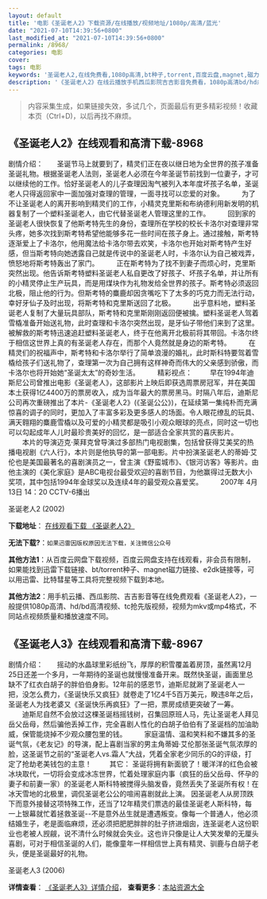 ```yaml
---
layout: default
title: '电影《圣诞老人2》下载资源/在线播放/视频地址/1080p/高清/蓝光'
date: "2021-07-10T14:39:56+0800"
last_modified_at: "2021-07-10T14:39:56+0800"
permalink: /8968/
categories: 电影
cover:
tags: 电影
keywords: '圣诞老人2,在线免费看,1080p高清,bt种子,torrent,百度云盘,magnet,磁力链,迅雷下载资源'
description: '《圣诞老人2》在线云播放手机西瓜影院吉吉影音免费看，1080p高清bd/hd未删减完整版和tc抢先枪版，mkv/mp4格式，附带bt/torrent种子、magnet/磁力链、百度云盘、网盘资源迅雷下载链接'
---
```


>内容采集生成，如果链接失效，多试几个，页面最后有更多精彩视频！收藏本页（Ctrl+D)，以后再找不麻烦。


## 《圣诞老人2》在线观看和高清下载-8968

剧情介绍：　　圣诞节马上就要到了，精灵们正在夜以继日地为全世界的孩子准备圣诞礼物。根据圣诞老人法则，圣诞老人必须在今年圣诞节前找到一位妻子，才可以继续他的工作。恰好圣诞老人的儿子查理因淘气被列入本年度坏孩子名单，圣诞老人只得返回家中一面加强对查理的管理，一面寻找可以恋爱的对象。  　　为了不让圣诞老人的离开影响到精灵们的工作，小精灵克里斯和布纳德利用新发明的机器复制了一个塑料圣诞老人，由它代替圣诞老人管理这里的工作。  　　回到家的圣诞老人很快恢复了他斯考特先生的身份，查理所在学校的校长卡洛尔对查理非常头疼，她多次找到斯考特希望他能够多花一些时间在孩子身上。通过接触，斯考特逐渐爱上了卡洛尔，他用魔法给卡洛尔带去欢笑，卡洛尔也开始对斯考特产生好感，但当斯考特向她透露自己就是传说中的圣诞老人时，卡洛尔认为自己被戏弄，愤怒地将斯考特轰出了家门。  　　正在斯考特为了找不到妻子而烦心时，克里斯突然出现。他告诉斯考特塑料圣诞老人私自更改了好孩子、坏孩子名单，并让所有的小精灵停止生产玩具，而是用煤块作为礼物发给全世界的孩子。斯考特必须返回北极，阻止他的行为。但斯考特的麋鹿却因贪嘴吃下了太多的巧克力而无法行动，幸好牙仙子及时出现，将斯考特和克里斯送回了北极。  　　出乎意料地，塑料圣诞老人复制了大量玩具部队，斯考特和克里斯刚刚返回便被擒。塑料圣诞老人驾着雪橇准备开始送礼物，此时查理和卡洛尔突然出现，是牙仙子带他们来到了这里。被解救的斯考特迅速追赶塑料圣诞老人，终于在他离开北极前将其带回。卡洛尔终于相信这世界上真的有圣诞老人存在，而那个人竟然就是身边的斯考特。  　　在精灵们的祝福声中，斯考特和卡洛尔举行了简单浪漫的婚礼，此时斯科特要驾着雪橇给孩子们送礼物了，查理第一次为自己拥有这样神奇而伟大的父亲感到骄傲，而卡洛尔也将开始她“圣诞太太”的奇妙生活。  　　精彩视点：  　　早在1994年迪斯尼公司曾推出电影《圣诞老人》，这部影片上映后即获选周票房冠军，并在美国本土获得1亿4400万的票房收入，成为当年最大的票房黑马。时隔八年后，迪斯尼公司再次重磅推出了本片-《圣诞老人2》(《圣诞公公》)，在延续第一集纯朴而充满惊喜的调子的同时，更加入了丰富多彩及更多感人的场面。令人眼花缭乱的玩具、满天翱翔的麋鹿雪橇以及可爱的小精灵都是吸引小观众眼球的亮点，同时这一切也可以勾起成年人儿时最珍贵美好的回忆，是一部适合全家共赏的喜庆影片。  　　本片的导演迈克·莱拜克曾导演过多部热门电视剧集，包括曾获得艾美奖的热播电视剧《六人行》，本片则是他执导的第一部电影。片中扮演圣诞老人的蒂姆·艾伦也是美国最著名的喜剧演员之一，曾主演《野蛮城市》、《银河访客》等影片。由他主演的《美化家庭》是ABC电视台最受欢迎的喜剧节目，为他赢得过无数大小奖项，其中包括1994年金球奖以及连续4年的最受观众喜爱奖。  　　2007年 4月13日 14：20 CCTV-6播出


圣诞老人2 (2002)

**下载地址**： [在线观看下载 《圣诞老人2》](https://www.btbtdy.me/btdy/dy10153.html) 


**无法下载?**：`如果迅雷因版权原因无法下载，关注微信公众号 `

**其他方法1**：从百度云网盘下载视频，百度云网盘支持在线观看，非会员有限制，如果能找到迅雷下载链接、bt/torrent种子、magnet磁力链接、e2dk链接等，可以用迅雷、比特彗星等工具将完整视频下载到本地。

**其他方法2**：用手机云播、西瓜影院、吉吉影音等在线免费观看《圣诞老人2》，一般提供1080p高清、hd/bd高清视频、tc抢先版视频，视频为mkv或mp4格式，不同站点视频质量和播放速度不同。


## 《圣诞老人3》在线观看和高清下载-8967

剧情介绍：　　摇动的水晶球里彩纸纷飞，厚厚的积雪覆盖着房顶，虽然离12月25日还差一个多月，一年期待的圣诞也就慢慢准备开来。既然快圣诞，画面里总缺不了红衣白胡子的胖伯伯身影。12年前的感恩节，迪斯尼就涮了圣诞老人一把，没怎么费力，《圣诞快乐又疯狂》就卷走了1亿4千5百万美元，睽违8年之后，圣诞老人为找老婆又《圣诞快乐再疯狂》了一把，票房成绩更突破了一筹。  　　迪斯尼自然不会放过这棵圣诞档摇钱树，召集回原班人马，先让圣诞老人拜见岳父岳母，然后骗他丢掉工作，完全喜剧人性化的白胡子伯伯有了圣诞档的加油助威，保管能烧掉不少观众腰包里的钱。  　　家庭温情、温和笑料和不嫌其多的圣诞气氛，《老友记》的导演，配上喜剧当家的男主角蒂姆·艾伦那张圣诞气氛浓厚的脸，这圣诞节之前的“圣诞老人vs.霜人”大战，凭着全家老少同乐的G的评级，打定了抢劫老美钱包的主意！  　　其它： 圣诞将拥有新面貌了！暖洋洋的红色会被冰块取代，一切将会变成冰冻世界，忙着处理家庭内事（疯狂的岳父岳母、怀孕的妻子和前妻一家）的圣诞老人斯科特被搅得头脑发昏，竟然丢失了圣诞所有权！在冰天雪地的北极里，调侃圣诞老公公的喧闹喜剧就此上演。 因圣诞老人从房顶跌下而意外接替这项特殊工作，还当了12年精灵们票选的最佳圣诞老人斯科特，每一上银幕就忙着拯救圣诞--不是意外丛生就是遭遇叛变。像每一个普通人，他必须结婚生子，老是面临麻烦，还必须把肥肥胖胖的肚子挤进烟囱，连圣诞老人这份职业也老被人觊觎，说不清什么时候就会失业。这也许只像是让人大笑发晕的无厘头喜剧，可对于相信圣诞的人们，能像童年一样相信世上真有精灵、驯鹿与白胡子老头，便是圣诞最好的礼物。


圣诞老人3 (2006)

**详情查看**： [《圣诞老人3》详情介绍](/movie/8967/)， **查看更多**：[本站资源大全](/movie/t/all/)

